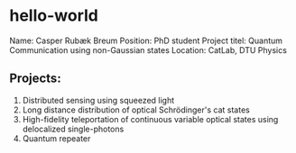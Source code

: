 # hello-world

Name: Casper Rubæk Breum
Position: PhD student
Project titel: Quantum Communication using non-Gaussian states
Location: CatLab, DTU Physics

Projects:
-----------
1) Distributed sensing using squeezed light
2) Long distance distribution of optical Schrödinger's cat states
3) High-fidelity teleportation of continuous variable optical states using delocalized single-photons
4) Quantum repeater
